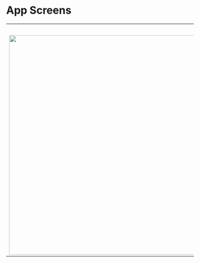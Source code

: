 # App Screens

<table>   
   <tr>
     <th>Overview</th>
   </tr>
   <tr>
     <td>
         <img src="https://user-images.githubusercontent.com/18363332/100520462-75770a80-31a6-11eb-8140-b6b8bac4c86f.gif" width="1200" height="590">
     </td> 
   </tr> 
</table>
